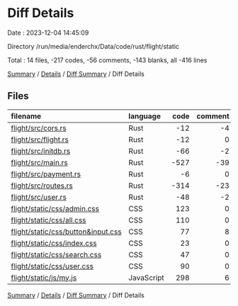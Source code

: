 # Diff Details

Date : 2023-12-04 14:45:09

Directory /run/media/enderchx/Data/code/rust/flight/static

Total : 14 files,  -217 codes, -56 comments, -143 blanks, all -416 lines

[Summary](results.md) / [Details](details.md) / [Diff Summary](diff.md) / Diff Details

## Files
| filename | language | code | comment | blank | total |
| :--- | :--- | ---: | ---: | ---: | ---: |
| [flight/src/cors.rs](/flight/src/cors.rs) | Rust | -12 | -4 | -3 | -19 |
| [flight/src/flight.rs](/flight/src/flight.rs) | Rust | -12 | 0 | -1 | -13 |
| [flight/src/initdb.rs](/flight/src/initdb.rs) | Rust | -66 | -2 | -7 | -75 |
| [flight/src/main.rs](/flight/src/main.rs) | Rust | -527 | -39 | -162 | -728 |
| [flight/src/payment.rs](/flight/src/payment.rs) | Rust | -6 | 0 | -1 | -7 |
| [flight/src/routes.rs](/flight/src/routes.rs) | Rust | -314 | -23 | -97 | -434 |
| [flight/src/user.rs](/flight/src/user.rs) | Rust | -48 | -2 | -8 | -58 |
| [flight/static/css/admin.css](/flight/static/css/admin.css) | CSS | 123 | 0 | 30 | 153 |
| [flight/static/css/all.css](/flight/static/css/all.css) | CSS | 110 | 0 | 19 | 129 |
| [flight/static/css/button&input.css](/flight/static/css/button&input.css) | CSS | 77 | 8 | 12 | 97 |
| [flight/static/css/index.css](/flight/static/css/index.css) | CSS | 23 | 0 | 7 | 30 |
| [flight/static/css/search.css](/flight/static/css/search.css) | CSS | 47 | 0 | 13 | 60 |
| [flight/static/css/user.css](/flight/static/css/user.css) | CSS | 90 | 0 | 24 | 114 |
| [flight/static/js/my.js](/flight/static/js/my.js) | JavaScript | 298 | 6 | 31 | 335 |

[Summary](results.md) / [Details](details.md) / [Diff Summary](diff.md) / Diff Details